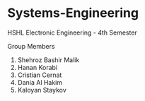 # Systems-Engineering

HSHL Electronic Engineering - 4th Semester

Group Members

1) Shehroz Bashir Malik
2) Hanan Korabi
3) Cristian Cernat
4) Dania Al Hakim
5) Kaloyan Staykov
